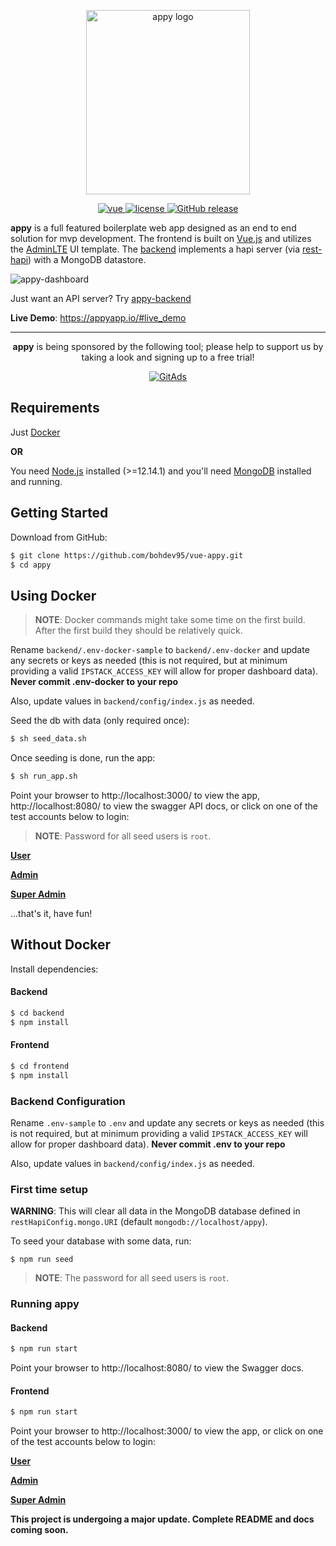<p align="center"><a href="https://appyapp.io" target="_blank" rel="noopener noreferrer"><img width="262" height="295" src="https://user-images.githubusercontent.com/12631935/39099920-eaab3d3e-4636-11e8-9955-b53be05e1c13.png" alt="appy logo"></a></p>

<p align="center">
  <a href="https://github.com/vuejs/vue">
    <img src="https://img.shields.io/badge/vue-2.5.16-brightgreen.svg" alt="vue">
  </a>
  <a href="https://github.com/bohdev95/vue-appy/blob/master/LICENSE.txt">
    <img src="https://img.shields.io/github/license/mashape/apistatus.svg" alt="license">
  </a>
  <a href="https://github.com/bohdev95/vue-appy/releases">
    <img src="https://img.shields.io/github/release/bohdev95/vue-appy/all.svg" alt="GitHub release">
  </a>
</p>

**appy** is a full featured boilerplate web app designed as an end to end solution for mvp development. The frontend is built on [Vue.js](https://vuejs.org) and utilizes the [AdminLTE](https://adminlte.io) UI template. The [backend](https://github.com/bohdev95/vue-appy/tree/master/backend) implements a hapi server (via [rest-hapi](https://github.com/JKHeadley/rest-hapi)) with a MongoDB datastore. 

![appy-dashboard](https://user-images.githubusercontent.com/12631935/39155220-f691c77e-4705-11e8-9b83-2129a07c6d35.png)

Just want an API server? Try [appy-backend](https://github.com/bohdev95/vue-appy-backend)

**Live Demo**: https://appyapp.io/#live_demo

---

<p align="center"><strong>appy</strong> is being sponsored by the following tool; please help to support us by taking a look and signing up to a free trial!</p>
<p align="center"><a href="https://tracking.gitads.io/?repo=appy"><img src="https://images.gitads.io/appy" alt="GitAds"/></a></p>

## Requirements

Just [Docker](https://docs.docker.com/install)

**OR**

You need [Node.js](https://nodejs.org/en/) installed (>=12.14.1) and you'll need [MongoDB](https://docs.mongodb.com/manual/installation/) installed and running.


## Getting Started

Download from GitHub:

```bash
$ git clone https://github.com/bohdev95/vue-appy.git
$ cd appy
```

## Using Docker

> **NOTE**: Docker commands might take some time on the first build. After the first build they
> should be relatively quick.

Rename `backend/.env-docker-sample` to `backend/.env-docker` and update any secrets or keys as needed (this is not
required, but at minimum providing a valid `IPSTACK_ACCESS_KEY` will allow for proper dashboard
data). **Never commit .env-docker to your repo**

Also, update values in `backend/config/index.js` as needed.

Seed the db with data (only required once):

```bash
$ sh seed_data.sh
```
 
Once seeding is done, run the app:

```bash
$ sh run_app.sh
```

Point your browser to http://localhost:3000/ to view the app, http://localhost:8080/ to view the swagger API docs, or click on one of the test accounts below to login:

> **NOTE**: Password for all seed users is `root`.

**<a href="http://localhost:3000/login?email=test@user.com&password=root" target="_blank">User</a>**

**<a href="http://localhost:3000/login?email=test@admin.com&password=root" target="_blank">Admin</a>**

**<a href="http://localhost:3000/login?email=test@superadmin.com&password=root" target="_blank">Super Admin</a>**


...that's it, have fun!

## Without Docker

Install dependencies:

#### Backend

``` bash
$ cd backend
$ npm install
```

#### Frontend

``` bash
$ cd frontend
$ npm install
```

### Backend Configuration
Rename `.env-sample` to `.env` and update any secrets or keys as needed (this is not
required, but at minimum providing a valid `IPSTACK_ACCESS_KEY` will allow for proper dashboard
data). **Never commit .env to your repo**

Also, update values in `backend/config/index.js` as needed.

### First time setup
**WARNING**: This will clear all data in the MongoDB database defined in ``restHapiConfig.mongo.URI`` (default ``mongodb://localhost/appy``).

To seed your database with some data, run:

```
$ npm run seed
```

> **NOTE**: The password for all seed users is ``root``.

### Running appy

#### Backend

``` bash
$ npm run start
```

Point your browser to http://localhost:8080/ to view the Swagger docs.

#### Frontend

``` bash
$ npm run start
```

Point your browser to http://localhost:3000/ to view the app, or click on one of the test accounts below to login:

**<a href="http://localhost:3000/login?email=test@user.com&password=root" target="_blank">User</a>**

**<a href="http://localhost:3000/login?email=test@admin.com&password=root" target="_blank">Admin</a>**

**<a href="http://localhost:3000/login?email=test@superadmin.com&password=root" target="_blank">Super Admin</a>**

**This project is undergoing a major update. Complete README and docs coming soon.**

